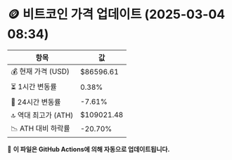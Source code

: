 # 🪙 비트코인 가격 업데이트 (2025-03-04 08:34)

| 항목                | 값 |
|--------------------|----------------|
| 💰 현재 가격 (USD) | $86596.61 |
| ⏳ 1시간 변동률    | 0.38% |
| 📆 24시간 변동률   | -7.61% |
| 🔝 역대 최고가 (ATH) | $109021.48 |
| 📉 ATH 대비 하락률 | -20.70% |

🔄 **이 파일은 GitHub Actions에 의해 자동으로 업데이트됩니다.**
